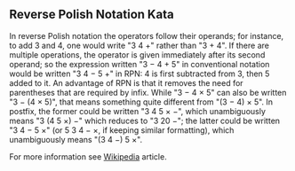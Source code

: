 Reverse Polish Notation Kata
-----------------------------

In reverse Polish notation the operators follow their operands; for instance, to add 3 and 4, one would write "3 4 +" rather than "3 + 4". If there are multiple operations, the operator is given immediately after its second operand; so the expression written "3 − 4 + 5" in conventional notation would be written "3 4 − 5 +" in RPN: 4 is first subtracted from 3, then 5 added to it. An advantage of RPN is that it removes the need for parentheses that are required by infix. While "3 − 4 × 5" can also be written "3 − (4 × 5)", that means something quite different from "(3 − 4) × 5". In postfix, the former could be written "3 4 5 × −", which unambiguously means "3 (4 5 ×) −" which reduces to "3 20 −"; the latter could be written "3 4 − 5 ×" (or 5 3 4 − ×, if keeping similar formatting), which unambiguously means "(3 4 −) 5 ×".

For more information see [Wikipedia](http://en.wikipedia.org/wiki/Reverse_Polish_notation) article.
